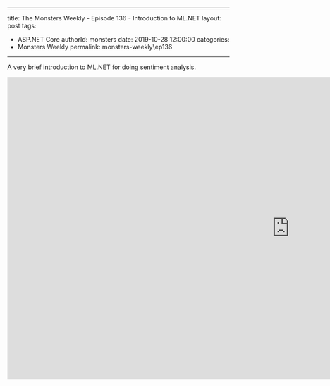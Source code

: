 
---
title: The Monsters Weekly - Episode 136 -  Introduction to ML.NET
layout: post
tags: 
  - ASP.NET Core
authorId: monsters
date: 2019-10-28 12:00:00
categories:
  - Monsters Weekly
permalink: monsters-weekly\ep136
---

A very brief introduction to ML.NET for doing sentiment analysis.

<iframe width="1280" height="685" src="https://www.youtube.com/embed/lkDXpz0YXX0" frameborder="0" allow="accelerometer; autoplay; encrypted-media; gyroscope; picture-in-picture" allowfullscreen></iframe>
